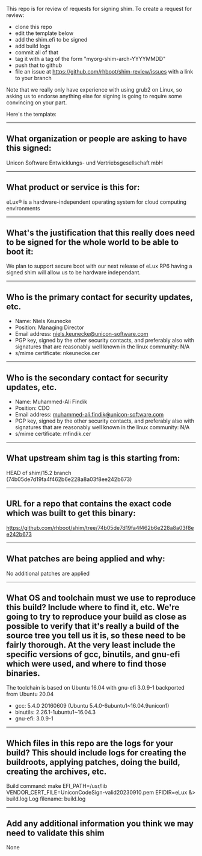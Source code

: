 This repo is for review of requests for signing shim.  To create a request for review:

- clone this repo
- edit the template below
- add the shim.efi to be signed
- add build logs
- commit all of that
- tag it with a tag of the form "myorg-shim-arch-YYYYMMDD"
- push that to github
- file an issue at https://github.com/rhboot/shim-review/issues with a link to your branch

Note that we really only have experience with using grub2 on Linux, so asking
us to endorse anything else for signing is going to require some convincing on
your part.

Here's the template:

-------------------------------------------------------------------------------
What organization or people are asking to have this signed:
-------------------------------------------------------------------------------
Unicon Software Entwicklungs- und Vertriebsgesellschaft mbH

-------------------------------------------------------------------------------
What product or service is this for:
-------------------------------------------------------------------------------
eLux® is a hardware-independent operating system for cloud computing environments

-------------------------------------------------------------------------------
What's the justification that this really does need to be signed for the whole world to be able to boot it:
-------------------------------------------------------------------------------
We plan to support secure boot with our next release of eLux RP6 having a signed shim
will allow us to be hardware independant.

-------------------------------------------------------------------------------
Who is the primary contact for security updates, etc.
-------------------------------------------------------------------------------
- Name: Niels Keunecke
- Position: Managing Director
- Email address: niels.keunecke@unicon-software.com
- PGP key, signed by the other security contacts, and preferably also with signatures that are reasonably well known in the linux community: N/A
- s/mime certificate: nkeunecke.cer

-------------------------------------------------------------------------------
Who is the secondary contact for security updates, etc.
-------------------------------------------------------------------------------
- Name: Muhammed-Ali Findik
- Position: CDO
- Email address: muhammed-ali.findik@unicon-software.com
- PGP key, signed by the other security contacts, and preferably also with signatures that are reasonably well known in the linux community: N/A
- s/mime certificate: mfindik.cer

-------------------------------------------------------------------------------
What upstream shim tag is this starting from:
-------------------------------------------------------------------------------
HEAD of shim/15.2 branch (74b05de7d19fa4f462b6e228a8a03f8ee242b673)

-------------------------------------------------------------------------------
URL for a repo that contains the exact code which was built to get this binary:
-------------------------------------------------------------------------------
https://github.com/rhboot/shim/tree/74b05de7d19fa4f462b6e228a8a03f8ee242b673

-------------------------------------------------------------------------------
What patches are being applied and why:
-------------------------------------------------------------------------------
No additional patches are applied

-------------------------------------------------------------------------------
What OS and toolchain must we use to reproduce this build?  Include where to find it, etc.  We're going to try to reproduce your build as close as possible to verify that it's really a build of the source tree you tell us it is, so these need to be fairly thorough. At the very least include the specific versions of gcc, binutils, and gnu-efi which were used, and where to find those binaries.
-------------------------------------------------------------------------------
The toolchain is based on Ubuntu 16.04 with gnu-efi 3.0.9-1 backported from Ubuntu 20.04

- gcc: 5.4.0 20160609 (Ubuntu 5.4.0-6ubuntu1~16.04.9unicon1)
- binutils: 2.26.1-1ubuntu1~16.04.3
- gnu-efi: 3.0.9-1

-------------------------------------------------------------------------------
Which files in this repo are the logs for your build?   This should include logs for creating the buildroots, applying patches, doing the build, creating the archives, etc.
-------------------------------------------------------------------------------
Build command: make EFI_PATH=/usr/lib VENDOR_CERT_FILE=UniconCodeSign-valid20230910.pem EFIDIR=eLux &> build.log
Log filename: build.log

-------------------------------------------------------------------------------
Add any additional information you think we may need to validate this shim
-------------------------------------------------------------------------------
None

